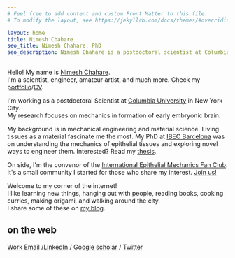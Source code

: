 ```yaml
---
# Feel free to add content and custom Front Matter to this file.
# To modify the layout, see https://jekyllrb.com/docs/themes/#overriding-theme-defaults

layout: home
title: Nimesh Chahare
seo_title: Nimesh Chahare, PhD
seo_description: Nimesh Chahare is a postdoctoral scientist at Columbia University in New York. His research focuses on the intersection of mechanical engineering and developmental biology, specifically exploring the morphogenesis of early embryonic brain.
---
```


Hello! My name is [Nimesh Chahare](/me).<br>
I'm a scientist, engineer, amateur artist, and much more. Check my [portfolio](/portfolio)/[CV](/cv).

I'm working as a postdoctoral Scientist at [Columbia University](https://nerurkar.bme.columbia.edu/) in New York City.<br>
My research focuses on mechanics in formation of early embryonic brain.

My background is in mechanical engineering and material science. Living tissues as a material fascinate me the most. My PhD at [IBEC Barcelona](https://ibecbarcelona.eu/integrative) was on understanding the mechanics of epithelial tissues and exploring novel ways to engineer them. Interested? Read my [thesis](https://upcommons.upc.edu/handle/2117/401551).

On side, I'm the convenor of the [International Epithelial Mechanics Fan Club](https://twitter.com/EpiMechFC). It's a small community I started for those who share my interest. [Join us!](https://twitter.com/intent/user?screen_name=EpiMechFC)

Welcome to my corner of the internet!<br> I like learning new things, hanging out with people, reading books, cooking curries, making origami, and walking around the city.<br>
I share some of these on [my blog](/journal).<br>

## on the web

[Work Email](mailto:nimesh.c@columbia.edu) /[LinkedIn](https://www.linkedin.com/in/nchahare/) / [Google scholar](https://scholar.google.com/citations?user=g0yOthAAAAAJ&hl=en&oi=ao) / [Twitter](https://twitter.com/onenimesa/)

